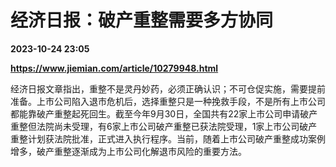 # 经济日报：破产重整需要多方协同

**2023-10-24 23:05**

**https://www.jiemian.com/article/10279948.html**

经济日报文章指出，重整不是灵丹妙药，必须正确认识；不可仓促实施，需要提前准备。上市公司陷入退市危机后，选择重整只是一种挽救手段，不是所有上市公司都能靠破产重整起死回生。截至今年9月30日，全国共有22家上市公司申请破产重整但法院尚未受理，有6家上市公司破产重整已获法院受理，1家上市公司破产重整计划获法院批准，正式进入执行程序。当前，随着上市公司破产重整成功案例增多，破产重整逐渐成为上市公司化解退市风险的重要方法。